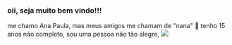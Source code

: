 ### oii, seja muito bem vindo!!!
me chamo Ana Paula, mas meus amigos me chamam de "nana" 💜
tenho 15 anos não completo, sou uma pessoa não tão alegre,
![](https://media.tenor.com/Eo4ikKdpzFgAAAAC/monkey-d-luffy-straw-hat-luffy.gif)

